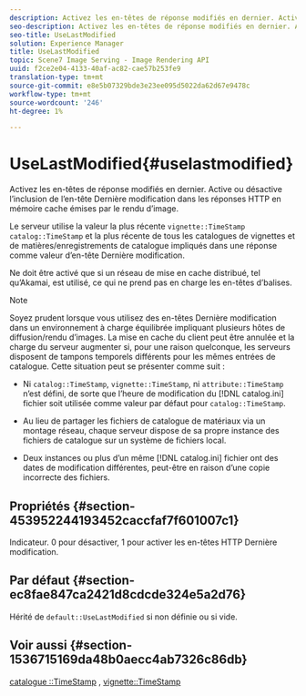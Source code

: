 ```yaml
---
description: Activez les en-têtes de réponse modifiés en dernier. Active ou désactive l’inclusion de l’en-tête Dernière modification dans les réponses HTTP en mémoire cache émises par le rendu d’image.
seo-description: Activez les en-têtes de réponse modifiés en dernier. Active ou désactive l’inclusion de l’en-tête Dernière modification dans les réponses HTTP en mémoire cache émises par le rendu d’image.
seo-title: UseLastModified
solution: Experience Manager
title: UseLastModified
topic: Scene7 Image Serving - Image Rendering API
uuid: f2ce2e04-4133-40af-ac82-cae57b253fe9
translation-type: tm+mt
source-git-commit: e8e5b07329bde3e23ee095d5022da62d67e9478c
workflow-type: tm+mt
source-wordcount: '246'
ht-degree: 1%

---
```



# UseLastModified{#uselastmodified}

Activez les en-têtes de réponse modifiés en dernier. Active ou désactive l’inclusion de l’en-tête Dernière modification dans les réponses HTTP en mémoire cache émises par le rendu d’image.

Le serveur utilise la valeur la plus récente `vignette::TimeStamp` `catalog::TimeStamp` et la plus récente de tous les catalogues de vignettes et de matières/enregistrements de catalogue impliqués dans une réponse comme valeur d’en-tête Dernière modification.

Ne doit être activé que si un réseau de mise en cache distribué, tel qu’Akamai, est utilisé, ce qui ne prend pas en charge les en-têtes d’balises.

>[!NOTE]
>
>Soyez prudent lorsque vous utilisez des en-têtes Dernière modification dans un environnement à charge équilibrée impliquant plusieurs hôtes de diffusion/rendu d’images. La mise en cache du client peut être annulée et la charge du serveur augmenter si, pour une raison quelconque, les serveurs disposent de tampons temporels différents pour les mêmes entrées de catalogue. Cette situation peut se présenter comme suit :

* Ni `catalog::TimeStamp`, `vignette::TimeStamp`, ni `attribute::TimeStamp` n’est défini, de sorte que l’heure de modification du [!DNL catalog.ini] fichier soit utilisée comme valeur par défaut pour `catalog::TimeStamp`.

* Au lieu de partager les fichiers de catalogue de matériaux via un montage réseau, chaque serveur dispose de sa propre instance des fichiers de catalogue sur un système de fichiers local.
* Deux instances ou plus d’un même [!DNL catalog.ini] fichier ont des dates de modification différentes, peut-être en raison d’une copie incorrecte des fichiers.

## Propriétés {#section-453952244193452caccfaf7f601007c1}

Indicateur. 0 pour désactiver, 1 pour activer les en-têtes HTTP Dernière modification.

## Par défaut {#section-ec8fae847ca2421d8cdcde324e5a2d76}

Hérité de `default::UseLastModified` si non définie ou si vide.

## Voir aussi {#section-1536715169da48b0aecc4ab7326c86db}

[catalogue ::TimeStamp](../../../../../ir-api/material-cat/image-rendering-api-ref/c-ir-material-catalog/c-ir-material-data-reference/r-ir-timestamp-dataref.md#reference-6daf7973dc4f4b4e9e8165756db7c319) , [vignette::TimeStamp](../../../../../ir-api/material-cat/image-rendering-api-ref/c-ir-material-catalog/c-ir-vignette-map-reference/r-ir-timestamp-vignette.md#reference-d57cdd40a6a645d199dbb1d56cc85bc1)
